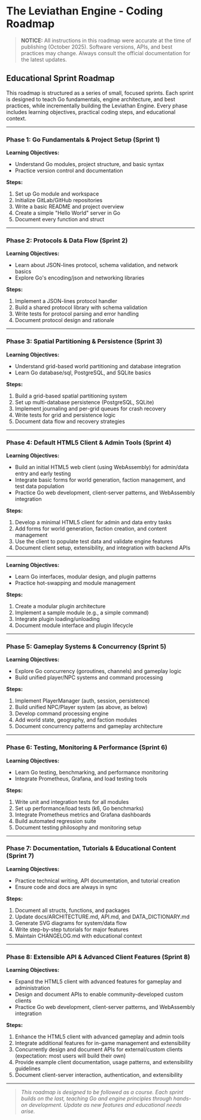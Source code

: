 
# The Leviathan Engine - Coding Roadmap

> **NOTICE:** All instructions in this roadmap were accurate at the time of publishing (October 2025). Software versions, APIs, and best practices may change. Always consult the official documentation for the latest updates.

## Educational Sprint Roadmap

This roadmap is structured as a series of small, focused sprints. Each sprint is designed to teach Go fundamentals, engine architecture, and best practices, while incrementally building the Leviathan Engine. Every phase includes learning objectives, practical coding steps, and educational context.

---

### Phase 1: Go Fundamentals & Project Setup (Sprint 1)
**Learning Objectives:**
- Understand Go modules, project structure, and basic syntax
- Practice version control and documentation

**Steps:**
1. Set up Go module and workspace
2. Initialize GitLab/GitHub repositories
3. Write a basic README and project overview
4. Create a simple "Hello World" server in Go
5. Document every function and struct

---

### Phase 2: Protocols & Data Flow (Sprint 2)
**Learning Objectives:**
- Learn about JSON-lines protocol, schema validation, and network basics
- Explore Go's encoding/json and networking libraries

**Steps:**
1. Implement a JSON-lines protocol handler
2. Build a shared protocol library with schema validation
3. Write tests for protocol parsing and error handling
4. Document protocol design and rationale

---

### Phase 3: Spatial Partitioning & Persistence (Sprint 3)
**Learning Objectives:**
- Understand grid-based world partitioning and database integration
- Learn Go database/sql, PostgreSQL, and SQLite basics

**Steps:**
1. Build a grid-based spatial partitioning system
2. Set up multi-database persistence (PostgreSQL, SQLite)
3. Implement journaling and per-grid queues for crash recovery
4. Write tests for grid and persistence logic
5. Document data flow and recovery strategies

---

### Phase 4: Default HTML5 Client & Admin Tools (Sprint 4)
**Learning Objectives:**
- Build an initial HTML5 web client (using WebAssembly) for admin/data entry and early testing
- Integrate basic forms for world generation, faction management, and test data population
- Practice Go web development, client-server patterns, and WebAssembly integration

**Steps:**
1. Develop a minimal HTML5 client for admin and data entry tasks
2. Add forms for world generation, faction creation, and content management
3. Use the client to populate test data and validate engine features
4. Document client setup, extensibility, and integration with backend APIs

---
**Learning Objectives:**
- Learn Go interfaces, modular design, and plugin patterns
- Practice hot-swapping and module management

**Steps:**
1. Create a modular plugin architecture
2. Implement a sample module (e.g., a simple command)
3. Integrate plugin loading/unloading
4. Document module interface and plugin lifecycle

---

### Phase 5: Gameplay Systems & Concurrency (Sprint 5)
**Learning Objectives:**
- Explore Go concurrency (goroutines, channels) and gameplay logic
- Build unified player/NPC systems and command processing

**Steps:**
1. Implement PlayerManager (auth, session, persistence)
2. Build unified NPC/Player system (as above, as below)
3. Develop command processing engine
4. Add world state, geography, and faction modules
5. Document concurrency patterns and gameplay architecture

---

### Phase 6: Testing, Monitoring & Performance (Sprint 6)
**Learning Objectives:**
- Learn Go testing, benchmarking, and performance monitoring
- Integrate Prometheus, Grafana, and load testing tools

**Steps:**
1. Write unit and integration tests for all modules
2. Set up performance/load tests (k6, Go benchmarks)
3. Integrate Prometheus metrics and Grafana dashboards
4. Build automated regression suite
5. Document testing philosophy and monitoring setup

---

### Phase 7: Documentation, Tutorials & Educational Content (Sprint 7)
**Learning Objectives:**
- Practice technical writing, API documentation, and tutorial creation
- Ensure code and docs are always in sync

**Steps:**
1. Document all structs, functions, and packages
2. Update docs/ARCHITECTURE.md, API.md, and DATA_DICTIONARY.md
3. Generate SVG diagrams for system/data flow
4. Write step-by-step tutorials for major features
5. Maintain CHANGELOG.md with educational context

---


### Phase 8: Extensible API & Advanced Client Features (Sprint 8)
**Learning Objectives:**
- Expand the HTML5 client with advanced features for gameplay and administration
- Design and document APIs to enable community-developed custom clients
- Practice Go web development, client-server patterns, and WebAssembly integration

**Steps:**
1. Enhance the HTML5 client with advanced gameplay and admin tools
2. Integrate additional features for in-game management and extensibility
3. Concurrently design and document APIs for external/custom clients (expectation: most users will build their own)
4. Provide example client documentation, usage patterns, and extensibility guidelines
5. Document client-server interaction, authentication, and extensibility

---

> _This roadmap is designed to be followed as a course. Each sprint builds on the last, teaching Go and engine principles through hands-on development. Update as new features and educational needs arise._
